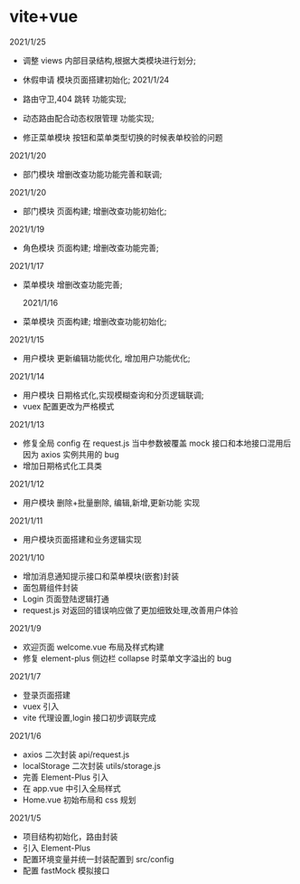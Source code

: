 # vite+vue

2021/1/25

- 调整 views 内部目录结构,根据大类模块进行划分;
- 休假申请 模块页面搭建初始化;
  2021/1/24

- 路由守卫,404 跳转 功能实现;
- 动态路由配合动态权限管理 功能实现;
- 修正菜单模块 按钮和菜单类型切换的时候表单校验的问题

2021/1/20

- 部门模块 增删改查功能功能完善和联调;

2021/1/20

- 部门模块 页面构建; 增删改查功能初始化;

2021/1/19

- 角色模块 页面构建; 增删改查功能完善;

2021/1/17

- 菜单模块 增删改查功能完善;

  2021/1/16

- 菜单模块 页面构建; 增删改查功能初始化;

2021/1/15

- 用户模块 更新编辑功能优化, 增加用户功能优化;

2021/1/14

- 用户模块 日期格式化,实现模糊查询和分页逻辑联调;
- vuex 配置更改为严格模式

2021/1/13

- 修复全局 config 在 request.js 当中参数被覆盖 mock 接口和本地接口混用后因为 axios 实例共用的 bug
- 增加日期格式化工具类

2021/1/12

- 用户模块 删除+批量删除, 编辑,新增,更新功能 实现

2021/1/11

- 用户模块页面搭建和业务逻辑实现

2021/1/10

- 增加消息通知提示接口和菜单模块(嵌套)封装
- 面包屑组件封装
- Login 页面登陆逻辑打通
- request.js 对返回的错误响应做了更加细致处理,改善用户体验

2021/1/9

- 欢迎页面 welcome.vue 布局及样式构建
- 修复 element-plus 侧边栏 collapse 时菜单文字溢出的 bug

2021/1/7

- 登录页面搭建
- vuex 引入
- vite 代理设置,login 接口初步调联完成

2021/1/6

- axios 二次封装 api/request.js
- localStorage 二次封装 utils/storage.js
- 完善 Element-Plus 引入
- 在 app.vue 中引入全局样式
- Home.vue 初始布局和 css 规划

2021/1/5

- 项目结构初始化，路由封装
- 引入 Element-Plus
- 配置环境变量并统一封装配置到 src/config
- 配置 fastMock 模拟接口
